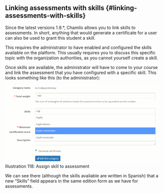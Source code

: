 ## Linking assessments with skills {#linking-assessments-with-skills}

Since the latest versions 1.9.*, Chamilo allows you to link skills to assessments. In short, anything that would generate a certificate for a user can also be used to grant this student a skill.

This requires the administrator to have enabled and configured the skills available on the platform. This usually requires you to discuss this specific topic with the organization authorities, as you cannot yourself create a skill.

Once skills are available, the administrator will have to come to your course and link the assessment that you have configured with a specific skill. This looks something like this (to the administrator):

![](../assets/image15.png)Illustration 118: Assign skill to assessment

We can see there (although the skills available are written in Spanish) that a new “Skills” field appears in the same edition form as we have for assessments.